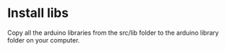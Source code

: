 
# Install libs

Copy all the arduino libraries from the src/lib folder to the arduino library folder on your computer.